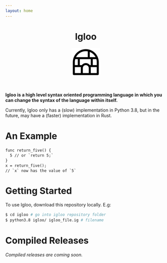 ```yaml
---
layout: home
---
```


<h1 align = 'center'>Igloo</h1>

<p align = 'center'>
  <img src = 'https://raw.githubusercontent.com/igloo-language/igloo/master/images/igloo_logo.png'>
</p>

<br>

**Igloo is a high level syntax oriented programming language in which you can change the syntax of the language within itself.**

Currently, Igloo only has a (slow) implementation in Python 3.8, but in the future, may have a (faster) implementation in Rust.

# An Example

```
func return_five() {
  5 // or `return 5;`
}
x = return_five();
// `x` now has the value of `5`
```

# Getting Started

To use Igloo, download this repository locally. E.g:

```bash
$ cd igloo # go into igloo repository folder
$ python3.8 igloo/ igloo_file.ig # filename
```

# Compiled Releases

*Compiled releases are coming soon.*

